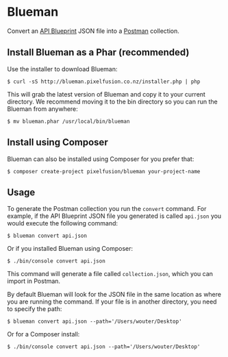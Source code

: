 # Blueman

Convert an [API Blueprint](http://apiblueprint.org) JSON file into a [Postman](http://www.getpostman.com) collection.

## Install Blueman as a Phar (recommended)

Use the installer to download Blueman:

```shell
$ curl -sS http://blueman.pixelfusion.co.nz/installer.php | php
```

This will grab the latest version of Blueman and copy it to your current directory. We recommend moving it to the bin directory so you can run the Blueman from anywhere:

```shell
$ mv blueman.phar /usr/local/bin/blueman
```

## Install using Composer

Blueman can also be installed using Composer for you prefer that:

```shell
$ composer create-project pixelfusion/blueman your-project-name
```

## Usage

To generate the Postman collection you run the `convert` command. For example, if the API Blueprint JSON file you generated is called `api.json` you would execute the following command:

```shell
$ blueman convert api.json
```

Or if you installed Blueman using Composer:

```shell
$ ./bin/console convert api.json
```

This command will generate a file called `collection.json`, which you can import in Postman.

By default Blueman will look for the JSON file in the same location as where you are running the command. If your file is in another directory, you need to specify the path:

```shell
$ blueman convert api.json --path='/Users/wouter/Desktop'
```

Or for a Composer install:

```shell
$ ./bin/console convert api.json --path='/Users/wouter/Desktop'
```
